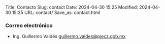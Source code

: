 Title: Contacto
Slug: contact
Date: 2024-04-30 15:25
Modified: 2024-04-30 15:25
URL: contact/
Save_as: contact.html


### Correo electrónico

- Ing. Guillermo Valdés [guillermo.valdes@pjecz.gob.mx](mailto:guillermo.valdes@pjecz.gob.mx)

